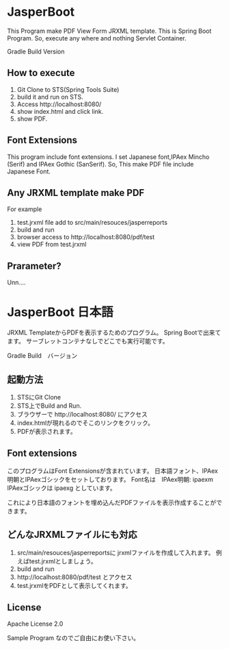 JasperBoot
==============

This Program make PDF View Form JRXML template.
This is Spring Boot Program.
So, execute any where and nothing Servlet Container.

Gradle Build Version

## How to execute

1. Git Clone to STS(Spring Tools Suite)
2. build it and run on STS.
3. Access http://localhost:8080/
4. show index.html and click link.
5. show PDF.

## Font Extensions
This program include font extensions.
I set Japanese font,IPAex Mincho (Serif) and IPAex Gothic (SanSerif).
So, This make PDF file include Japanese Font.

## Any JRXML template make PDF
For example
1. test.jrxml file add to src/main/resouces/jasperreports  
2. build and run
3. browser access to http://localhost:8080/pdf/test 
4. view PDF from test.jrxml

## Prarameter?

Unn....

JasperBoot 日本語
===========
JRXML TemplateからPDFを表示するためのプログラム。
Spring Bootで出来てます。
サーブレットコンテナなしでどこでも実行可能です。

Gradle Build　バージョン

## 起動方法 

1. STSにGit Clone
2. STS上でBuild and Run.
3. ブラウザーで http://localhost:8080/ にアクセス
4. index.htmlが現れるのでそこのリンクをクリック。
5. PDFが表示されます。

## Font extensions

このプログラムはFont Extensionsが含まれています。
日本語フォント、IPAex明朝とIPAexゴシックをセットしております。
Font名は　IPAex明朝: ipaexm IPAexゴシックは ipaexg としています。
 
これにより日本語のフォントを埋め込んだPDFファイルを表示作成することができます。

## どんなJRXMLファイルにも対応

1. src/main/resouces/jasperreportsに jrxmlファイルを作成して入れます。
   例えばtest.jrxmlとしましょう。
2. build and run
3. http://localhost:8080/pdf/test とアクセス
4. test.jrxmlをPDFとして表示してくれます。

## License

Apache License 2.0

Sample Program なのでご自由にお使い下さい。
